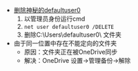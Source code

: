 - [删除神秘的defaultuser0](https://superuser.com/questions/1152792/what-is-defaultuser0-and-is-it-safe-to-delete#:~:text=1%20Start%20your%20computer%20using%20your%20Windows%2010,computer%20%3E%20delete%20the%20Defaultuser0%20account.%20More%20)
  1. 以管理员身份运行cmd
  2. `net user defaultuser0 /DELETE`
  3. 删除C:\Users\defaultuser0\ 文件夹
- 由于同一位置中存在不能定向的文件夹
  - 原因：文件夹正在被OneDrive同步
  - 解决：OneDrive 设置->管理备份->解除
